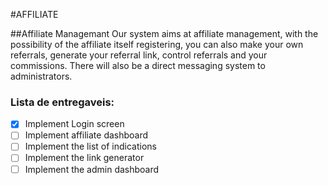 #AFFILIATE

##Affiliate Managemant
Our system aims at affiliate management, with the possibility of the affiliate itself registering, you can also make your own referrals, generate your referral link, control referrals and your commissions. There will also be a direct messaging system to administrators.

### Lista de entregaveis:
- [X] Implement Login screen
- [ ] Implement affiliate dashboard
- [ ] Implement the list of indications
- [ ] Implement the link generator
- [ ] Implement the admin dashboard
